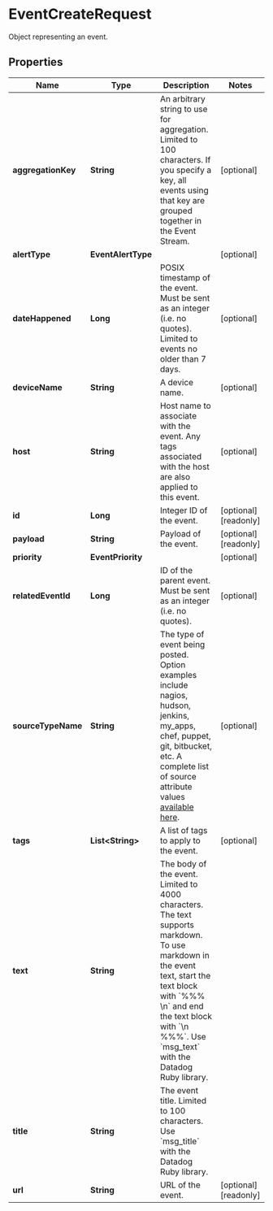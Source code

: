 # EventCreateRequest

Object representing an event.

## Properties

| Name               | Type                   | Description                                                                                                                                                                                                                                                               | Notes                 |
| ------------------ | ---------------------- | ------------------------------------------------------------------------------------------------------------------------------------------------------------------------------------------------------------------------------------------------------------------------- | --------------------- |
| **aggregationKey** | **String**             | An arbitrary string to use for aggregation. Limited to 100 characters. If you specify a key, all events using that key are grouped together in the Event Stream.                                                                                                          | [optional]            |
| **alertType**      | **EventAlertType**     |                                                                                                                                                                                                                                                                           | [optional]            |
| **dateHappened**   | **Long**               | POSIX timestamp of the event. Must be sent as an integer (i.e. no quotes). Limited to events no older than 7 days.                                                                                                                                                        | [optional]            |
| **deviceName**     | **String**             | A device name.                                                                                                                                                                                                                                                            | [optional]            |
| **host**           | **String**             | Host name to associate with the event. Any tags associated with the host are also applied to this event.                                                                                                                                                                  | [optional]            |
| **id**             | **Long**               | Integer ID of the event.                                                                                                                                                                                                                                                  | [optional] [readonly] |
| **payload**        | **String**             | Payload of the event.                                                                                                                                                                                                                                                     | [optional] [readonly] |
| **priority**       | **EventPriority**      |                                                                                                                                                                                                                                                                           | [optional]            |
| **relatedEventId** | **Long**               | ID of the parent event. Must be sent as an integer (i.e. no quotes).                                                                                                                                                                                                      | [optional]            |
| **sourceTypeName** | **String**             | The type of event being posted. Option examples include nagios, hudson, jenkins, my_apps, chef, puppet, git, bitbucket, etc. A complete list of source attribute values [available here](https://docs.datadoghq.com/integrations/faq/list-of-api-source-attribute-value). | [optional]            |
| **tags**           | **List&lt;String&gt;** | A list of tags to apply to the event.                                                                                                                                                                                                                                     | [optional]            |
| **text**           | **String**             | The body of the event. Limited to 4000 characters. The text supports markdown. To use markdown in the event text, start the text block with &#x60;%%% \\n&#x60; and end the text block with &#x60;\\n %%%&#x60;. Use &#x60;msg_text&#x60; with the Datadog Ruby library.  |
| **title**          | **String**             | The event title. Limited to 100 characters. Use &#x60;msg_title&#x60; with the Datadog Ruby library.                                                                                                                                                                      |
| **url**            | **String**             | URL of the event.                                                                                                                                                                                                                                                         | [optional] [readonly] |
